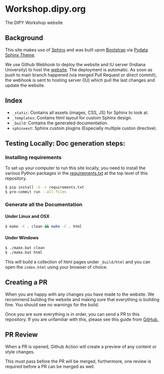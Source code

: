 # Workshop.dipy.org
The DIPY Workshop website

## Background

This site makes use of [Sphinx](https://www.sphinx-doc.org/en/stable/) and was built upon [Bootstrap](https://getbootstrap.com) via [Pydata Sphinx Theme](https://pydata-sphinx-theme.readthedocs.io/en/latest/).

We use Github Webhook to deploy the website and IU server (Indiana University) to host the [website](https://workshop.dipy.org/). The deployment is automatic. As soon as push to main branch happened (via merged Pull Request or direct commit), the webhook is sent to hosting server (IU) which pull the last changes and update the website.

## Index

- `_static`: Contains all assets (images, CSS, JS) for Sphinx to look at.
- `_templates`: Contains html layout for custom Sphinx design.
- `_build`: Contains the generated documentation.
- `sphinxext`: Sphinx custom plugins (Especially multiple custon directive).

## Testing Locally: Doc generation steps:

### Installing requirements

To set up your computer to run this site locally, you need to install the various Python packages in the [requirements.txt](requirements.txt) at the top level of this repository.

```bash
$ pip install -U -r requirements.txt
$ pre-commit run --all-files
```

### Generate all the Documentation

#### Under Linux and OSX

```bash
$ make -C . clean && make -C . html
```

#### Under Windows

```bash
$ ./make.bat clean
$ ./make.bat html
```

This will build a collection of html pages under `_build/html` and you can open the `index.html` using your browser of choice.

## Creating a PR

When you are happy with any changes you have made to the website.
We recommend building the website and making sure that everything is building fine.
You should see no warnings for the build.

Once you are sure everything is in order, you can send a PR to this repository.
If you are unfamiliar with this, please see this guide from [GitHub.](https://help.github.com/articles/about-pull-requests/)

## PR Review

When a PR is opened, Github Action will create a preview of any content or style changes.

This must pass before the PR will be merged, furthermore, one review is required before a PR can be merged as well.
